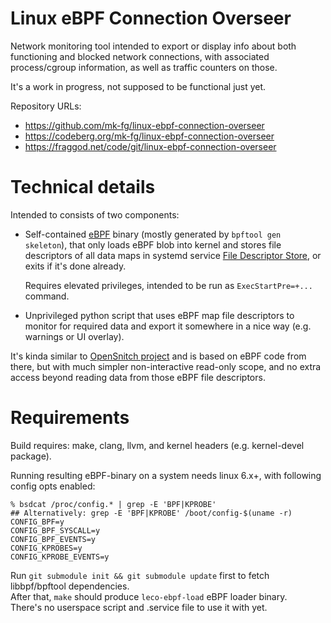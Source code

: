 Linux eBPF Connection Overseer
==============================

Network monitoring tool intended to export or display info about both
functioning and blocked network connections, with associated process/cgroup
information, as well as traffic counters on those.

It's a work in progress, not supposed to be functional just yet.

Repository URLs:

- <https://github.com/mk-fg/linux-ebpf-connection-overseer>
- <https://codeberg.org/mk-fg/linux-ebpf-connection-overseer>
- <https://fraggod.net/code/git/linux-ebpf-connection-overseer>


# Technical details

Intended to consists of two components:

- Self-contained [eBPF] binary (mostly generated by `bpftool gen skeleton`),
  that only loads eBPF blob into kernel and stores file descriptors of all
  data maps in systemd service [File Descriptor Store], or exits if it's done already.

    Requires elevated privileges, intended to be run as `ExecStartPre=+...` command.

- Unprivileged python script that uses eBPF map file descriptors to monitor for
  required data and export it somewhere in a nice way (e.g. warnings or UI overlay).

It's kinda similar to [OpenSnitch project] and is based on eBPF code from there,
but with much simpler non-interactive read-only scope, and no extra access beyond
reading data from those eBPF file descriptors.

[eBPF]: https://docs.ebpf.io/
[File Descriptor Store]: https://systemd.io/FILE_DESCRIPTOR_STORE/
[OpenSnitch project]: https://github.com/evilsocket/opensnitch


# Requirements

Build requires: make, clang, llvm, and kernel headers (e.g. kernel-devel package).

Running resulting eBPF-binary on a system needs linux 6.x+, with following config opts enabled:
``` console
% bsdcat /proc/config.* | grep -E 'BPF|KPROBE'
## Alternatively: grep -E 'BPF|KPROBE' /boot/config-$(uname -r)
CONFIG_BPF=y
CONFIG_BPF_SYSCALL=y
CONFIG_BPF_EVENTS=y
CONFIG_KPROBES=y
CONFIG_KPROBE_EVENTS=y
```

Run `git submodule init && git submodule update` first to fetch libbpf/bpftool dependencies.\
After that, `make` should produce `leco-ebpf-load` eBPF loader binary.\
There's no userspace script and .service file to use it with yet.
